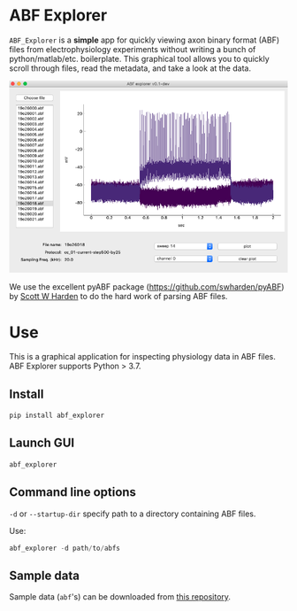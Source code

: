 # ABF Explorer

`ABF_Explorer` is a **simple** app for quickly viewing axon binary format (ABF) files from electrophysiology experiments without writing a bunch of python/matlab/etc. boilerplate. This graphical tool allows you to quickly scroll through files, read the metadata, and take a look at the data.

![ABF_Explorer UI](https://github.com/nkicg6/ABF_Explorer/raw/master/docs/img/abfexplorer-example.png "ABF Explorer UI")

We use the excellent pyABF package (https://github.com/swharden/pyABF) by [Scott W Harden](https://github.com/swharden) to do the hard work of parsing ABF files.

# Use

This is a graphical application for inspecting physiology data in ABF files. ABF Explorer supports Python > 3.7.

## Install

```bash
pip install abf_explorer
```

## Launch GUI

```bash
abf_explorer
```

## Command line options

`-d` or `--startup-dir` specify path to a directory containing ABF files.

Use:

```python
abf_explorer -d path/to/abfs
```

## Sample data

Sample data (`abf`'s) can be downloaded from [this repository](https://github.com/nkicg6/ABF_Explorer/tree/master/data/abfs).

